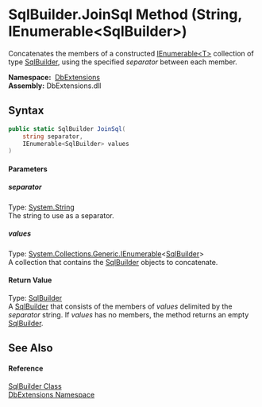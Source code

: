SqlBuilder.JoinSql Method (String, IEnumerable&lt;SqlBuilder>)
==============================================================
Concatenates the members of a constructed [IEnumerable&lt;T>][1] collection of type [SqlBuilder][2], using the specified *separator* between each member.

  **Namespace:**  [DbExtensions][3]  
  **Assembly:** DbExtensions.dll

Syntax
------

```csharp
public static SqlBuilder JoinSql(
	string separator,
	IEnumerable<SqlBuilder> values
)
```

#### Parameters

##### *separator*
Type: [System.String][4]  
The string to use as a separator.

##### *values*
Type: [System.Collections.Generic.IEnumerable][1]&lt;[SqlBuilder][2]>  
A collection that contains the [SqlBuilder][2] objects to concatenate.

#### Return Value
Type: [SqlBuilder][2]  
 A [SqlBuilder][2] that consists of the members of *values* delimited by the *separator* string. If *values* has no members, the method returns an empty [SqlBuilder][2]. 

See Also
--------

#### Reference
[SqlBuilder Class][2]  
[DbExtensions Namespace][3]  

[1]: https://docs.microsoft.com/dotnet/api/system.collections.generic.ienumerable-1
[2]: README.md
[3]: ../README.md
[4]: https://docs.microsoft.com/dotnet/api/system.string